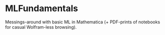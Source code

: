 # MLFundamentals
Messings-around with basic ML in Mathematica (+ PDF-prints of notebooks for casual Wolfram-less browsing).

